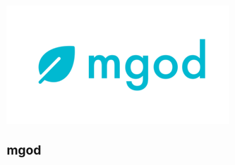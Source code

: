 <!-- prettier-ignore-start -->
<!-- markdownlint-disable-next-line MD041 -->
![logo](./images/logo.png)
<!-- prettier-ignore-end -->

# mgod
